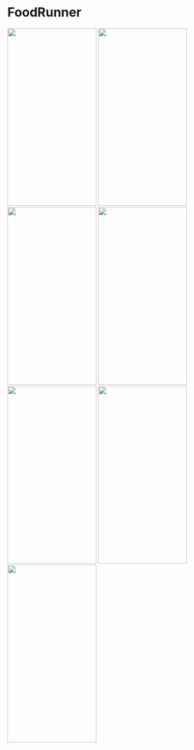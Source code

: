 # FoodRunner

<img src="https://user-images.githubusercontent.com/62838207/114208756-781b1500-997b-11eb-955d-037a27c6494b.jpg" width="200" height="400"/>     <img src="https://user-images.githubusercontent.com/62838207/114207246-ccbd9080-9979-11eb-9f4a-c076bab8b5c2.jpg" width="200" height="400"/>    <img src="https://user-images.githubusercontent.com/62838207/114206919-751f2500-9979-11eb-943a-d272313a8dc6.jpg" width="200" height="400"/>
<img src="https://user-images.githubusercontent.com/62838207/140576686-dbef29af-ac99-487f-b070-72789ca9531b.jpg"  width="200" height="400"/>
<img src="https://user-images.githubusercontent.com/62838207/140576936-c4db24df-5458-4b24-9dca-176e0398c579.jpg" width="200" height="400"/>
<img src="https://user-images.githubusercontent.com/62838207/140577039-84a8f1ed-6aad-44d3-8b4b-ee0f7762d142.jpg" width="200" height="400"/>
<img src="https://user-images.githubusercontent.com/62838207/140577205-4ff3c010-846c-4934-9b52-bbef8e088eee.jpg" width="200" height="400"/>


